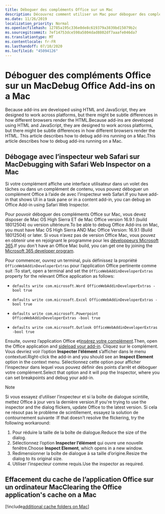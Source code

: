 ```yaml
---
title: Déboguer des compléments Office sur un Mac
description: Découvrez comment utiliser un Mac pour déboguer des compléments Office
ms.date: 11/26/2019
localization_priority: Normal
ms.openlocfilehash: 12785a195c336e0de8c619379a3839bd15079b2c
ms.sourcegitcommit: 7ef14753dce598a5804dad8802df7aaafe046da7
ms.translationtype: MT
ms.contentlocale: fr-FR
ms.lasthandoff: 07/10/2020
ms.locfileid: "45094126"
---
```

# <a name="debug-office-add-ins-on-a-mac"></a><span data-ttu-id="1cf74-103">Déboguer des compléments Office sur un Mac</span><span class="sxs-lookup"><span data-stu-id="1cf74-103">Debug Office Add-ins on a Mac</span></span>

<span data-ttu-id="1cf74-104">Because add-ins are developed using HTML and JavaScript, they are designed to work across platforms, but there might be subtle differences in how different browsers render the HTML.</span><span class="sxs-lookup"><span data-stu-id="1cf74-104">Because add-ins are developed using HTML and JavaScript, they are designed to work across platforms, but there might be subtle differences in how different browsers render the HTML.</span></span> <span data-ttu-id="1cf74-105">This article describes how to debug add-ins running on a Mac.</span><span class="sxs-lookup"><span data-stu-id="1cf74-105">This article describes how to debug add-ins running on a Mac.</span></span>

## <a name="debugging-with-safari-web-inspector-on-a-mac"></a><span data-ttu-id="1cf74-106">Débogage avec l’inspecteur web Safari sur Mac</span><span class="sxs-lookup"><span data-stu-id="1cf74-106">Debugging with Safari Web Inspector on a Mac</span></span>

<span data-ttu-id="1cf74-107">Si votre complément affiche une interface utilisateur dans un volet des tâches ou dans un complément de contenu, vous pouvez déboguer un complément Office à l’aide de avec l’inspecteur web Safari.</span><span class="sxs-lookup"><span data-stu-id="1cf74-107">If you have add-in that shows UI in a task pane or in a content add-in, you can debug an Office Add-in using Safari Web Inspector.</span></span>

<span data-ttu-id="1cf74-108">Pour pouvoir déboguer des compléments Office sur Mac, vous devez disposer de Mac OS High Sierra ET de Mac Office version 16.9.1 (build 18012504) ou version ultérieure.</span><span class="sxs-lookup"><span data-stu-id="1cf74-108">To be able to debug Office Add-ins on Mac, you must have Mac OS High Sierra AND Mac Office Version: 16.9.1 (Build 18012504) or later.</span></span> <span data-ttu-id="1cf74-109">Si vous n’avez pas de version Office Mac, vous pouvez en obtenir une en rejoignant le programme pour les [développeurs Microsoft 365](https://developer.microsoft.com/office/dev-program).</span><span class="sxs-lookup"><span data-stu-id="1cf74-109">If you don't have an Office Mac build, you can get one by joining the [Microsoft 365 developer program](https://developer.microsoft.com/office/dev-program).</span></span>

<span data-ttu-id="1cf74-110">Pour commencer, ouvrez un terminal, puis définissez la propriété `OfficeWebAddinDeveloperExtras` pour l’application Office pertinente comme suit :</span><span class="sxs-lookup"><span data-stu-id="1cf74-110">To start, open a terminal and set the `OfficeWebAddinDeveloperExtras` property for the relevant Office application as follows:</span></span>

- `defaults write com.microsoft.Word OfficeWebAddinDeveloperExtras -bool true`

- `defaults write com.microsoft.Excel OfficeWebAddinDeveloperExtras -bool true`

- `defaults write com.microsoft.Powerpoint OfficeWebAddinDeveloperExtras -bool true`

- `defaults write com.microsoft.Outlook OfficeWebAddinDeveloperExtras -bool true`

<span data-ttu-id="1cf74-111">Ensuite, ouvrez l’application Office et[insérez votre complément](sideload-an-office-add-in-on-ipad-and-mac.md).</span><span class="sxs-lookup"><span data-stu-id="1cf74-111">Then, open the Office application and [sideload your add-in](sideload-an-office-add-in-on-ipad-and-mac.md).</span></span> <span data-ttu-id="1cf74-112">Cliquez sur le complément. Vous devriez voir l’option **Inspecter l’élément** s’afficher dans le menu contextuel.</span><span class="sxs-lookup"><span data-stu-id="1cf74-112">Right-click the add-in and you should see an **Inspect Element** option in the context menu.</span></span> <span data-ttu-id="1cf74-113">Sélectionnez cette option pour afficher l’inspecteur dans lequel vous pouvez définir des points d’arrêt et déboguer votre complément.</span><span class="sxs-lookup"><span data-stu-id="1cf74-113">Select that option and it will pop the Inspector, where you can set breakpoints and debug your add-in.</span></span>

> [!NOTE]
> <span data-ttu-id="1cf74-114">Si vous essayez d’utiliser l’inspecteur et si la boîte de dialogue scintille, mettez Office à jour vers la dernière version.</span><span class="sxs-lookup"><span data-stu-id="1cf74-114">If you're trying to use the inspector and the dialog flickers, update Office to the latest version.</span></span> <span data-ttu-id="1cf74-115">Si cela ne résout pas le problème de scintillement, essayez la solution de contournement suivante :</span><span class="sxs-lookup"><span data-stu-id="1cf74-115">If that doesn't resolve the flickering, try the following workaround:</span></span>
> 1. <span data-ttu-id="1cf74-116">Pour réduire la taille de la boîte de dialogue.</span><span class="sxs-lookup"><span data-stu-id="1cf74-116">Reduce the size of the dialog.</span></span>
> 2. <span data-ttu-id="1cf74-117">Sélectionnez l’option **Inspecter l’élément** qui ouvre une nouvelle fenêtre.</span><span class="sxs-lookup"><span data-stu-id="1cf74-117">Choose **Inspect Element**, which opens in a new window.</span></span>
> 3. <span data-ttu-id="1cf74-118">Redimensionner la boîte de dialogue à sa taille d’origine.</span><span class="sxs-lookup"><span data-stu-id="1cf74-118">Resize the dialog to its original size.</span></span>
> 4. <span data-ttu-id="1cf74-119">Utiliser l’inspecteur comme requis.</span><span class="sxs-lookup"><span data-stu-id="1cf74-119">Use the inspector as required.</span></span>

## <a name="clearing-the-office-applications-cache-on-a-mac"></a><span data-ttu-id="1cf74-120">Effacement du cache de l’application Office sur un ordinateur Mac</span><span class="sxs-lookup"><span data-stu-id="1cf74-120">Clearing the Office application's cache on a Mac</span></span>

[!include[additional cache folders on Mac](../includes/mac-cache-folders.md)]
